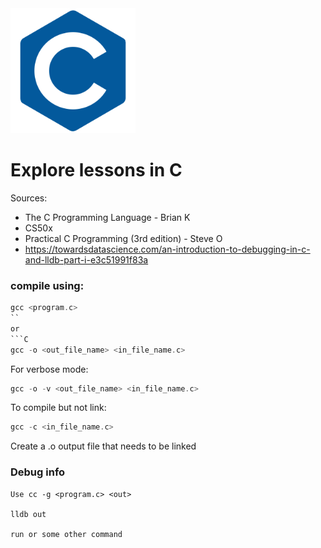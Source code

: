 
<img src="c_plain_logo.png" alt="C logo" width="200" height="200">

#  Explore lessons in C  
Sources: 
- The C Programming Language - Brian K
- CS50x
- Practical C Programming (3rd edition) - Steve O
- https://towardsdatascience.com/an-introduction-to-debugging-in-c-and-lldb-part-i-e3c51991f83a


### compile using:
```C
gcc <program.c>
``
or
```C
gcc -o <out_file_name> <in_file_name.c>
```
For verbose mode:
```C
gcc -o -v <out_file_name> <in_file_name.c>
```
To compile but not link:
```C
gcc -c <in_file_name.c>
```
Create a .o output file that needs to be linked  


### Debug info
```
Use cc -g <program.c> <out>

lldb out

run or some other command
```